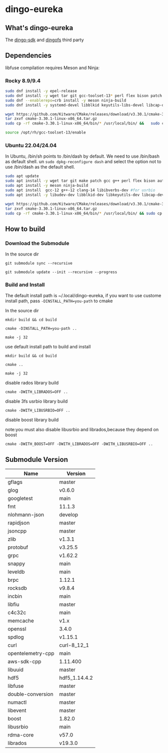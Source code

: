 # dingo-eureka

## What's dingo-eureka

The [dingo-sdk](https://github.com/dingodb/dingo-sdk) and [dingofs](https://github.com/dingodb/dingofs) third party

## Dependencies

libfuse compilation requires Meson and Ninja:

### Rocky 8.9/9.4

```sh
sudo dnf install -y epel-release
sudo dnf install -y wget tar git gcc-toolset-13* perl flex bison patch autoconf automake libtool python3-pip pkgconfig
sudo dnf --enablerepo=crb install -y meson ninja-build
sudo dnf install -y systemd-devel libblkid keyutils-libs-devel libcap-devel && sudo pip3 install cython PyYAML #for ceph librados

wget https://github.com/Kitware/CMake/releases/download/v3.30.1/cmake-3.30.1-linux-x86_64.tar.gz
tar zxvf cmake-3.30.1-linux-x86_64.tar.gz
sudo cp -rf cmake-3.30.1-linux-x86_64/bin/* /usr/local/bin/ &&   sudo cp -rf  cmake-3.30.1-linux-x86_64/share/* /usr/local/share && rm -rf cmake-3.30.1-linux-x86_64

source /opt/rh/gcc-toolset-13/enable
```

### Ubuntu 22.04/24.04

In Ubuntu, /bin/sh points to /bin/dash by default. We need to use /bin/bash as default shell. un `sudo dpkg-reconfigure dash` and select the option not to use /bin/dash as the default shell.

```sh
sudo apt update
sudo apt install -y wget tar git make patch gcc g++ perl flex bison autoconf automake libtool python3-pip pkg-config
sudo apt install -y meson ninja-build
sudo apt install  gcc-12 g++-12 clang-14 libibverbs-dev #for usrbio
sudo apt install -y libudev-dev libblkid-dev libkeyutils-dev libcap-dev && sudo pip3 install cython PyYAML #for ceph librados

wget https://github.com/Kitware/CMake/releases/download/v3.30.1/cmake-3.30.1-linux-x86_64.tar.gz
tar zxvf cmake-3.30.1-linux-x86_64.tar.gz
sudo cp -rf cmake-3.30.1-linux-x86_64/bin/* /usr/local/bin/ && sudo cp -rf  cmake-3.30.1-linux-x86_64/share/* /usr/local/share && rm -rf cmake-3.30.1-linux-x86_64
```

## How to build 

### Download the Submodule

In the source dir

```shell
git submodule sync --recursive

git submodule update --init --recursive --progress
```

### Build and Install 
The default install path is ~/.local/dingo-eureka, if you want to use custome install path, pass `-DINSTALL_PATH=you-path` to cmake

In the source dir

```shell
mkdir build && cd build

cmake -DINSTALL_PATH=you-path ..

make -j 32
```

use default install path to build and install

```shell
mkdir build && cd build

cmake ..

make -j 32
```

disable rados library build

```shell
cmake -DWITH_LIBRADOS=OFF ..
```

disable 3fs usrbio library build

```shell
cmake -DWITH_LIBUSRBIO=OFF ..
```

disable boost library build

note:you must also disable libusrbio and librados,because they depend on boost

```shell
cmake -DWITH_BOOST=OFF -DWITH_LIBRADOS=OFF -DWITH_LIBUSRBIO=OFF ..
```

## Submodule Version

| Name              | Version       |
| ----------------- | ------------- |
| gflags            | master        |
| glog              | v0.6.0        |
| googletest        | main          |
| fmt               | 11.1.3        |
| nlohmann-json     | develop       |
| rapidjson         | master        |
| jsoncpp           | master        |
| zlib              | v1.3.1        |
| protobuf          | v3.25.5       |
| grpc              | v1.62.2       |
| snappy            | main          |
| leveldb           | main          |
| brpc              | 1.12.1        |
| rocksdb           | v9.8.4        |
| incbin            | main          |
| libfiu            | master        |
| c4c32c            | main          |
| memcache          | v1.x          |
| openssl           | 3.4.0         |
| spdlog            | v1.15.1       |
| curl              | curl-8_12_1   |
| opentelemetry-cpp | main          |
| aws-sdk-cpp       | 1.11.400      |
| libuuid           | master        |
| hdf5              | hdf5_1.14.4.2 |
| libfuse           | master        |
| double-conversion | master        |
| numactl           | master        |
| libevent          | master        |
| boost             | 1.82.0        |
| libusrbio         | main          |
| rdma-core         | v57.0         |
| librados          | v19.3.0       |